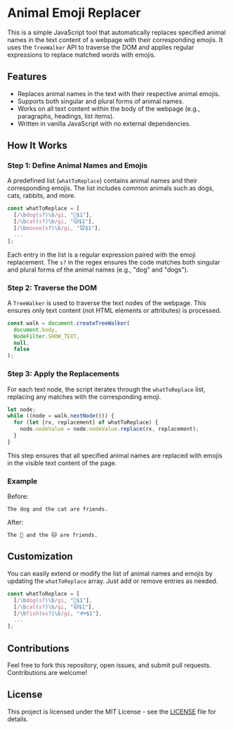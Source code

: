# Animal Emoji Replacer

This is a simple JavaScript tool that automatically replaces specified animal names in the text content of a webpage with their corresponding emojis. It uses the `TreeWalker` API to traverse the DOM and applies regular expressions to replace matched words with emojis.

## Features

- Replaces animal names in the text with their respective animal emojis.
- Supports both singular and plural forms of animal names.
- Works on all text content within the body of the webpage (e.g., paragraphs, headings, list items).
- Written in vanilla JavaScript with no external dependencies.

## How It Works

### Step 1: Define Animal Names and Emojis

A predefined list (`whatToReplace`) contains animal names and their corresponding emojis. The list includes common animals such as dogs, cats, rabbits, and more.

```javascript
const whatToReplace = [
  [/\bdog(s?)\b/gi, "🐶$1"],
  [/\bcat(s?)\b/gi, "🐱$1"],
  [/\bmouse(s?)\b/gi, "🐭$1"],
  ...
];
```

Each entry in the list is a regular expression paired with the emoji replacement. The `s?` in the regex ensures the code matches both singular and plural forms of the animal names (e.g., "dog" and "dogs").

### Step 2: Traverse the DOM

A `TreeWalker` is used to traverse the text nodes of the webpage. This ensures only text content (not HTML elements or attributes) is processed.

```javascript
const walk = document.createTreeWalker(
  document.body,
  NodeFilter.SHOW_TEXT,
  null,
  false
);
```

### Step 3: Apply the Replacements

For each text node, the script iterates through the `whatToReplace` list, replacing any matches with the corresponding emoji.

```javascript
let node;
while ((node = walk.nextNode())) {
  for (let [rx, replacement] of whatToReplace) {
    node.nodeValue = node.nodeValue.replace(rx, replacement);
  }
}
```

This step ensures that all specified animal names are replaced with emojis in the visible text content of the page.

### Example

Before:

```
The dog and the cat are friends.
```

After:

```
The 🐶 and the 🐱 are friends.
```

## Customization

You can easily extend or modify the list of animal names and emojis by updating the `whatToReplace` array. Just add or remove entries as needed.

```javascript
const whatToReplace = [
  [/\bdog(s?)\b/gi, "🐶$1"],
  [/\bcat(s?)\b/gi, "🐱$1"],
  [/\bfish(es?)\b/gi, "🐟$1"],
  ...
];
```

## Contributions

Feel free to fork this repository, open issues, and submit pull requests. Contributions are welcome!

## License

This project is licensed under the MIT License - see the [LICENSE](LICENSE) file for details.
